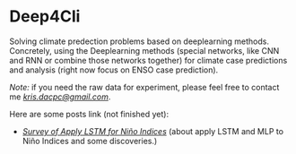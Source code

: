 # Deep4Cli

Solving climate predection problems based on deeplearning methods. Concretely, using the Deeplearning methods (special networks, like CNN and RNN or combine those networks together) for climate case predictions and analysis (right now focus on ENSO case prediction).

*Note:* if you need the raw data for experiment, please feel free to contact me [*kris.dacpc@gmail.com*](mailto:kris.dacpc@gmail.com).

Here are some posts link (not finished yet):


* [*Survey of Apply LSTM for Niño Indices*](http://pengcheng.tech/2018/06/12/survey-of-apply-lstm-for-nino-indices/) (about apply LSTM and MLP to Niño Indices and some discoveries.)